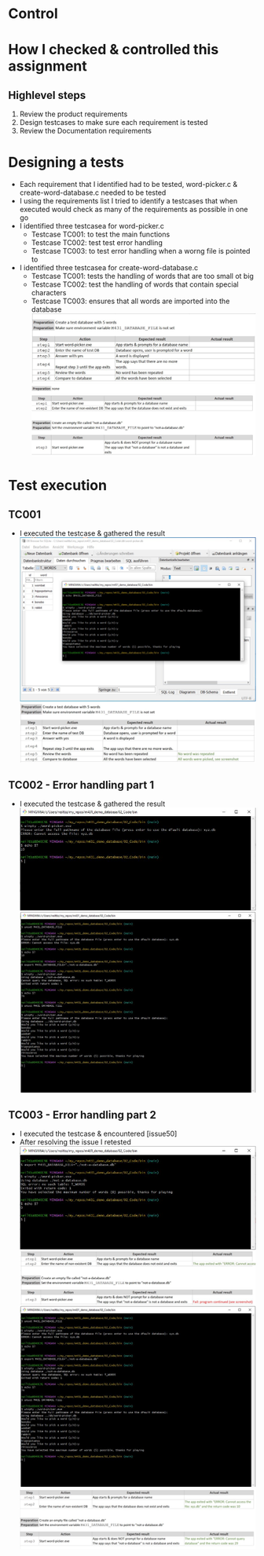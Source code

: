 # Control

# How I checked & controlled this assignment
## Highlevel steps
1. Review the product requirements
2. Design testcases to make sure each requirement is tested
3. Review the Documentation requirements

# Designing a tests
* Each requirement that I identified had to be tested, word-picker.c & create-word-database.c needed to be tested
* I using the requirements list I tried to identify a testcases that when executed would check as many of the requirements as possible in one go
* I identified three testcasea for word-picker.c
  * Testcase TC001: to test the main functions
  * Testcase TC002: test test error handling  
  * Testcase TC003: to test error handling when a worng file is pointed to
* I identified three testcasea for create-word-database.c
  * Testcase TC001: tests the handling of words that are too small ot big
  * Testcase TC002: test the handling of words that contain special characters  
  * Testcase TC003: ensures that all words are imported into the database  
![testcase][control01]  
![testcase][control02]  

# Test execution
## TC001
* I executed the testcase & gathered the result
![execute][execute01]  
![execute][execute02]  

## TC002 - Error handling part 1
* I executed the testcase & gathered the result
![execute][execute03]  
![execute][execute04]  

## TC003 - Error handling part 2
* I executed the testcase & encountered [issue50]
* After resolving the issue I retested
![execute][execute05]  
![execute][execute06]  
![execute][execute07]  
![execute][execute08] 


[control01]: ../02_resources/images/control-testcase-tc001.JPG
[control02]: ../02_resources/images/control-testcase-tc002-tc003.JPG
  
[execute01]: ../02_resources/images/control-execute-tc001-01.JPG
[execute02]: ../02_resources/images/control-execute-tc001-02.JPG
[execute03]: ../02_resources/images/control-execute-tc002-01.JPG
[execute04]: ../02_resources/images/control-execute-tc002-02.JPG
[execute05]: ../02_resources/images/control-execute-tc003-01.JPG
[execute06]: ../02_resources/images/control-execute-tc003-02.JPG
[execute07]: ../02_resources/images/control-execute-tc003-03.JPG
[execute08]: ../02_resources/images/control-execute-tc003-04.JPG
  
[issue 50]: https://github.com/tbz-neil-devlin/m431_demo_database/issues/50

  